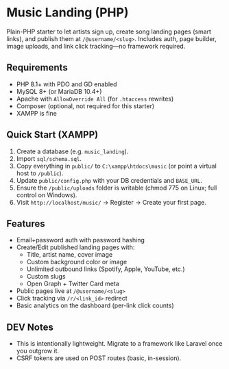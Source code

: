 # Music Landing (PHP)

Plain-PHP starter to let artists sign up, create song landing pages (smart links), and publish them at `/@username/<slug>`.
Includes auth, page builder, image uploads, and link click tracking—no framework required.

## Requirements
- PHP 8.1+ with PDO and GD enabled
- MySQL 8+ (or MariaDB 10.4+)
- Apache with `AllowOverride All` (for `.htaccess` rewrites)
- Composer (optional, not required for this starter)
- XAMPP is fine

## Quick Start (XAMPP)
1. Create a database (e.g. `music_landing`).
2. Import `sql/schema.sql`.
3. Copy everything in `public/` to `C:\xampp\htdocs\music` (or point a virtual host to `/public`).
4. Update `public/config.php` with your DB credentials and `BASE_URL`.
5. Ensure the `/public/uploads` folder is writable (chmod 775 on Linux; full control on Windows).
6. Visit `http://localhost/music/` → Register → Create your first page.

## Features
- Email+password auth with password hashing
- Create/Edit published landing pages with:
  - Title, artist name, cover image
  - Custom background color or image
  - Unlimited outbound links (Spotify, Apple, YouTube, etc.)
  - Custom slugs
  - Open Graph + Twitter Card meta
- Public pages live at `/@username/<slug>`
- Click tracking via `/r/<link_id>` redirect
- Basic analytics on the dashboard (per-link click counts)

## DEV Notes
- This is intentionally lightweight. Migrate to a framework like Laravel once you outgrow it.
- CSRF tokens are used on POST routes (basic, in-session).
